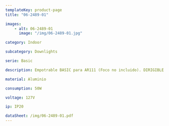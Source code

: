 ```yaml
---
templateKey: product-page
title: "06-2489-01"

images:
    - alt: 06-2489-01 
      image: "/img/06-2489-01.jpg"

category: Indoor

subcategory: Downlights

serie: Basic

description: Empotrable BASIC para AR111 (Foco no incluido). DIRIGIBLE. Acabado blanco -01.

material: Aluminio

consumption: 50W

voltage: 127V

ip: IP20

dataSheet: /img/06-2489-01.pdf
---
```


